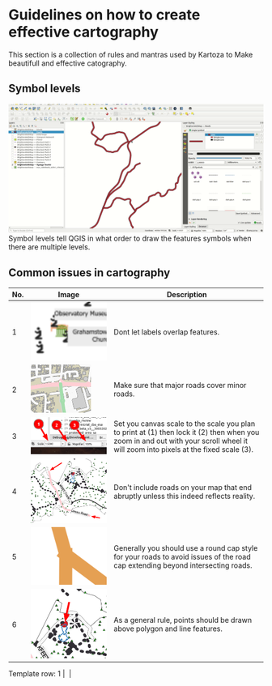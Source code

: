 # Guidelines on how to create effective cartography

This section is a collection of rules and mantras used by Kartoza to Make beautifull and effective catography.

## Symbol levels

![Symbol levels](docs/assets/images/symbollevels.gif)
Symbol levels tell QGIS in what order to draw the features symbols when there are multiple levels.

## Common issues in cartography

No. | Image | Description
----|-------|------------------------
1 | ![](img/overlapping-labels-and-features.png) | Dont let labels overlap features.
2 | ![](img/major-roads-cover-minor-roads.png) | Make sure that major roads cover minor roads.
3 | ![](img/scale-planning.png) | Set you canvas scale to the scale you plan to print at (1) then lock it (2) then when you zoom in and out with your scroll wheel it will zoom into pixels at the fixed scale (3).
4 | ![](img/abruptly-ending-roads.png) | Don't include roads on your map that end abruptly unless this indeed reflects reality.
5 | ![](img/road-cap-style.png) | Generally you should use a round cap style for your roads to avoid issues of the road cap extending beyond intersecting roads.
6 | ![](img/points-on-top.png) | As a general rule, points should be drawn above polygon and line features.

Template row:
1 | ![]() |
